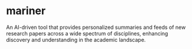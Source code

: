 # mariner
An AI-driven tool that provides personalized summaries and feeds of new research papers across a wide spectrum of disciplines, enhancing discovery and understanding in the academic landscape.
